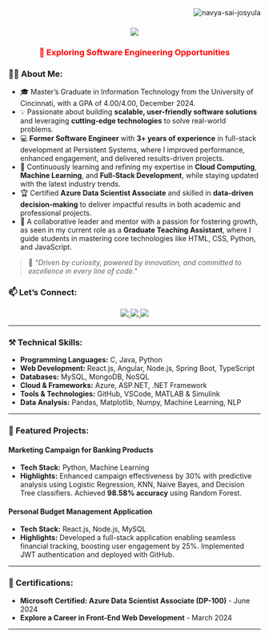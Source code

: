 
<img align="right" src="https://komarev.com/ghpvc/?username=navya-sai-josyula&label=Profile%20views&color=0e75b6&style=flat" alt="navya-sai-josyula" />

<h1 align="center">
    <img src="https://readme-typing-svg.herokuapp.com/?font=Righteous&size=35&center=true&vCenter=true&width=500&height=70&duration=4000&lines=Hi+There!+👋;+I'm+Navya+Sai+Josyula;" />
</h1>

<h3 align="center" style="color: red;">🔭 Exploring Software Engineering Opportunities</h3>

### 👨‍💻 **About Me**:
- 🎓 Master’s Graduate in Information Technology from the University of Cincinnati, with a GPA of 4.00/4.00, December 2024.
- 💡 Passionate about building **scalable, user-friendly software solutions** and leveraging **cutting-edge technologies** to solve real-world problems.
- 💻 **Former Software Engineer** with **3+ years of experience** in full-stack development at Persistent Systems, where I improved performance, enhanced engagement, and delivered results-driven projects.
- 🌱 Continuously learning and refining my expertise in **Cloud Computing**, **Machine Learning**, and **Full-Stack Development**, while staying updated with the latest industry trends.
- 🏆 Certified **Azure Data Scientist Associate** and skilled in **data-driven decision-making** to deliver impactful results in both academic and professional projects.
- 🤝 A collaborative leader and mentor with a passion for fostering growth, as seen in my current role as a **Graduate Teaching Assistant**, where I guide students in mastering core technologies like HTML, CSS, Python, and JavaScript.

> 🌟 *"Driven by curiosity, powered by innovation, and committed to excellence in every line of code."*

### 📫 Let’s Connect:
<div align="center"> 
  <a href="mailto:navyasaijosyula97@gmail.com">
    <img src="https://img.shields.io/badge/Gmail-333333?style=for-the-badge&logo=gmail&logoColor=red" />
  </a>
  <a href="https://www.linkedin.com/in/navya-sai-josyula-55a988173/">
    <img src="https://img.shields.io/badge/LinkedIn-0077B5?style=for-the-badge&logo=linkedin&logoColor=white" />
  </a>
  <a href="https://github.com/navya-sai-josyula">
     <img src="https://img.shields.io/badge/GitHub-181717?style=for-the-badge&logo=github&logoColor=white" />
  </a>
</div>

---

### ⚒️ Technical Skills:
- **Programming Languages:** C, Java, Python
- **Web Development:** React.js, Angular, Node.js, Spring Boot, TypeScript
- **Databases:** MySQL, MongoDB, NoSQL
- **Cloud & Frameworks:** Azure, ASP.NET, .NET Framework
- **Tools & Technologies:** GitHub, VSCode, MATLAB & Simulink
- **Data Analysis:** Pandas, Matplotlib, Numpy, Machine Learning, NLP

---

### 🌟 Featured Projects:
#### **Marketing Campaign for Banking Products**
- **Tech Stack:** Python, Machine Learning
- **Highlights:** Enhanced campaign effectiveness by 30% with predictive analysis using Logistic Regression, KNN, Naive Bayes, and Decision Tree classifiers. Achieved **98.58% accuracy** using Random Forest.
#### **Personal Budget Management Application**
- **Tech Stack:** React.js, Node.js, MySQL
- **Highlights:** Developed a full-stack application enabling seamless financial tracking, boosting user engagement by 25%. Implemented JWT authentication and deployed with GitHub.

---

### 📜 Certifications:
- **Microsoft Certified: Azure Data Scientist Associate (DP-100)** - June 2024
- **Explore a Career in Front-End Web Development** - March 2024

---

